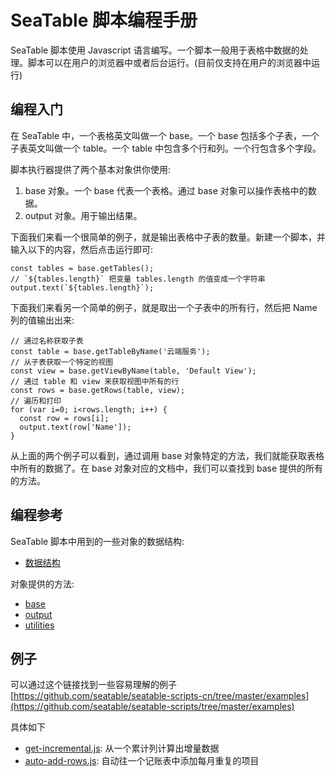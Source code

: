 # SeaTable 脚本编程手册

SeaTable 脚本使用 Javascript 语言编写。一个脚本一般用于表格中数据的处理。脚本可以在用户的浏览器中或者后台运行。(目前仅支持在用户的浏览器中运行)

## 编程入门

在 SeaTable 中，一个表格英文叫做一个 base。一个 base 包括多个子表，一个子表英文叫做一个 table。一个 table 中包含多个行和列。一个行包含多个字段。

脚本执行器提供了两个基本对象供你使用:

1. base 对象。一个 base 代表一个表格。通过 base 对象可以操作表格中的数据。
2. output 对象。用于输出结果。

下面我们来看一个很简单的例子，就是输出表格中子表的数量。新建一个脚本，并输入以下的内容，然后点击运行即可:

```
const tables = base.getTables();
// `${tables.length}` 把变量 tables.length 的值变成一个字符串
output.text(`${tables.length}`);
```

下面我们来看另一个简单的例子，就是取出一个子表中的所有行，然后把 Name 列的值输出出来:

```
// 通过名称获取子表
const table = base.getTableByName('云端服务'); 
// 从子表获取一个特定的视图
const view = base.getViewByName(table, 'Default View');
// 通过 table 和 view 来获取视图中所有的行
const rows = base.getRows(table, view);
// 遍历和打印
for (var i=0; i<rows.length; i++) {
  const row = rows[i];
  output.text(row['Name']);
}
```

从上面的两个例子可以看到，通过调用 base 对象特定的方法，我们就能获取表格中所有的数据了。在 base 对象对应的文档中，我们可以查找到 base 提供的所有的方法。

## 编程参考

SeaTable 脚本中用到的一些对象的数据结构:

* [数据结构](data-structure.md)

对象提供的方法:

* [base](base.md)
* [output](output.md)
* [utilities](utils.md)

## 例子

可以通过这个链接找到一些容易理解的例子[https://github.com/seatable/seatable-scripts-cn/tree/master/examples](https://github.com/seatable/seatable-scripts/tree/master/examples)

具体如下

* [get-incremental.js](https://github.com/seatable/seatable-scripts-cn/tree/master/examples/get-incremental.js): 从一个累计列计算出增量数据
* [auto-add-rows.js](https://github.com/seatable/seatable-scripts-cn/tree/master/examples/auto-add-rows.js): 自动往一个记账表中添加每月重复的项目
